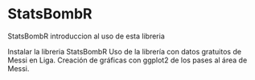 # StatsBombR
StatsBombR introduccion al uso de esta libreria

Instalar la libreria StatsBombR
Uso de la librería con datos gratuitos de Messi en Liga.
Creación de gráficas con ggplot2 de los pases al área de Messi.